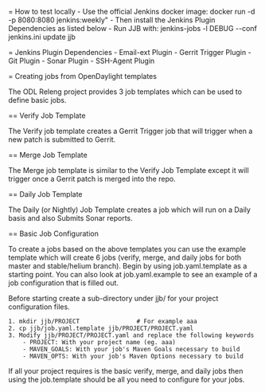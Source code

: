 = How to test locally
    - Use the official Jenkins docker image:
        docker run -d -p 8080:8080 jenkins:weekly"
    - Then install the Jenkins Plugin Dependencies as listed below
    - Run JJB with:
        jenkins-jobs -l DEBUG --conf jenkins.ini update jjb

= Jenkins Plugin Dependencies
    - Email-ext Plugin
    - Gerrit Trigger Plugin
    - Git Plugin
    - Sonar Plugin
    - SSH-Agent Plugin

= Creating jobs from OpenDaylight templates

The ODL Releng project provides 3 job templates which can be used to
define basic jobs.

== Verify Job Template

The Verify job template creates a Gerrit Trigger job that will trigger
when a new patch is submitted to Gerrit.

== Merge Job Template

The Merge job template is similar to the Verify Job Template except it
will trigger once a Gerrit patch is merged into
the repo.

== Daily Job Template

The Daily (or Nightly) Job Template creates a job which will run on a
Daily basis and also Submits Sonar reports.


== Basic Job Configuration

To create a jobs based on the above templates you can use the example
template which will create 6 jobs (verify, merge, and daily jobs for both
master and stable/helium branch). Begin by using job.yaml.template as a
starting point. You can also look at job.yaml.example to see an example
of a job configuration that is filled out.

Before starting create a sub-directory under jjb/ for your project
configuration files.

    1. mkdir jjb/PROJECT                # For example aaa
    2. cp jjb/job.yaml.template jjb/PROJECT/PROJECT.yaml
    3. Modify jjb/PROJECT/PROJECT.yaml and replace the following keywords
        - PROJECT: With your project name (eg. aaa)
        - MAVEN_GOALS: With your job's Maven Goals necessary to build
        - MAVEN_OPTS: With your job's Maven Options necessary to build

If all your project requires is the basic verify, merge, and
daily jobs then using the job.template should be all you need to
configure for your jobs.
